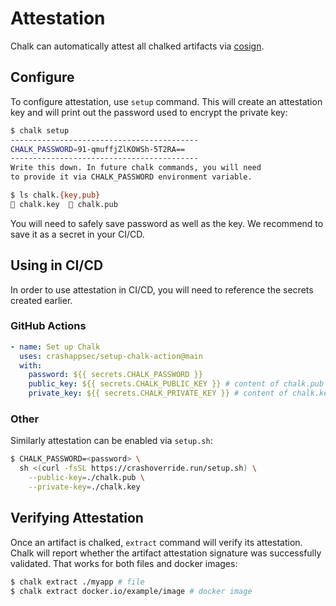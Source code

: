 # Attestation

Chalk can automatically attest all chalked artifacts via
[cosign](https://github.com/sigstore/cosign).

## Configure

To configure attestation, use `setup` command.
This will create an attestation key and will print out the password
used to encrypt the private key:

```sh
$ chalk setup
------------------------------------------
CHALK_PASSWORD=91-qmuffjZlKOWSh-5T2RA==
------------------------------------------
Write this down. In future chalk commands, you will need
to provide it via CHALK_PASSWORD environment variable.

$ ls chalk.{key,pub}
󰌆 chalk.key  󰌆 chalk.pub
```

You will need to safely save password as well as the key.
We recommend to save it as a secret in your CI/CD.

## Using in CI/CD

In order to use attestation in CI/CD, you will need to reference
the secrets created earlier.

### GitHub Actions

```yaml
- name: Set up Chalk
  uses: crashappsec/setup-chalk-action@main
  with:
    password: ${{ secrets.CHALK_PASSWORD }}
    public_key: ${{ secrets.CHALK_PUBLIC_KEY }} # content of chalk.pub
    private_key: ${{ secrets.CHALK_PRIVATE_KEY }} # content of chalk.key
```

### Other

Similarly attestation can be enabled via `setup.sh`:

```sh
$ CHALK_PASSWORD=<password> \
  sh <(curl -fsSL https://crashoverride.run/setup.sh) \
    --public-key=./chalk.pub \
    --private-key=./chalk.key
```

## Verifying Attestation

Once an artifact is chalked, `extract` command will verify its attestation.
Chalk will report whether the artifact attestation signature was successfully validated.
That works for both files and docker images:

```sh
$ chalk extract ./myapp # file
$ chalk extract docker.io/example/image # docker image
```
